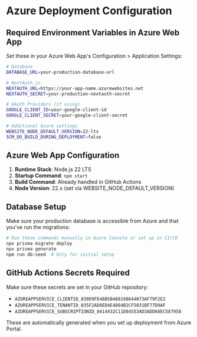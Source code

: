 # Azure Deployment Configuration

## Required Environment Variables in Azure Web App

Set these in your Azure Web App's Configuration > Application Settings:

```bash
# Database
DATABASE_URL=your-production-database-url

# NextAuth.js
NEXTAUTH_URL=https://your-app-name.azurewebsites.net
NEXTAUTH_SECRET=your-production-nextauth-secret

# OAuth Providers (if using)
GOOGLE_CLIENT_ID=your-google-client-id
GOOGLE_CLIENT_SECRET=your-google-client-secret

# Additional Azure settings
WEBSITE_NODE_DEFAULT_VERSION=22-lts
SCM_DO_BUILD_DURING_DEPLOYMENT=false
```

## Azure Web App Configuration

1. **Runtime Stack**: Node.js 22 LTS
2. **Startup Command**: `npm start`
3. **Build Command**: Already handled in GitHub Actions
4. **Node Version**: 22.x (set via WEBSITE_NODE_DEFAULT_VERSION)

## Database Setup

Make sure your production database is accessible from Azure and that you've run the migrations:

```bash
# Run these commands manually in Azure Console or set up in CI/CD
npx prisma migrate deploy
npx prisma generate
npm run db:seed  # Only for initial setup
```

## GitHub Actions Secrets Required

Make sure these secrets are set in your GitHub repository:

- `AZUREAPPSERVICE_CLIENTID_839D9FE48B5B488198644073AF79F2E2`
- `AZUREAPPSERVICE_TENANTID_035F2AD8ED4E4884B2CF5031BF77D9AF`
- `AZUREAPPSERVICE_SUBSCRIPTIONID_8414432C11D84553AD3ADD68EC587958`

These are automatically generated when you set up deployment from Azure Portal.
